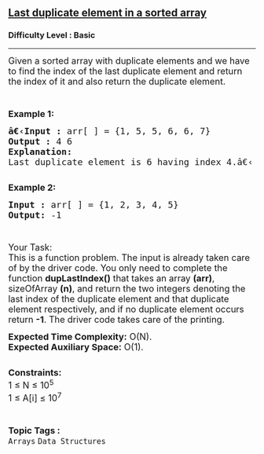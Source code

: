 <h2><a href="https://www.geeksforgeeks.org/problems/last-duplicate-element-in-a-sorted-array5539/1">Last duplicate element in a sorted array</a></h2><h3>Difficulty Level : Basic</h3><hr><div class="problems_problem_content__Xm_eO"><p><span style="font-size:18px">Given a sorted array with duplicate elements and we have to find the index of the last duplicate element and return the index of it and also return the duplicate element. </span></p>

<p>&nbsp;</p>

<p><span style="font-size:18px"><strong>Example 1:</strong></span></p>

<pre><span style="font-size:18px"><strong>â€‹Input :</strong> arr[ ] = {1, 5, 5, 6, 6, 7}
<strong>Output :</strong> 4 6
<strong>Explanation:</strong>
Last duplicate element is 6 having index 4.â€‹
</span></pre>

<p><br>
<span style="font-size:18px"><strong>Example 2:</strong></span></p>

<pre><span style="font-size:18px"><strong>Input : </strong>arr[ ] = {1, 2, 3, 4, 5}
<strong>Output:</strong> -1
</span></pre>

<p>&nbsp;</p>

<p><span style="font-size:18px">Your Task:<br>
This is a function problem. The input is already taken care of by the driver code. You only need to complete the function <strong>dupLastIndex()</strong> that takes an array <strong>(arr)</strong>, sizeOfArray <strong>(n)</strong>, and return the two integers denoting the last index of the duplicate element and that duplicate element respectively, and if no duplicate element occurs return <strong>-1</strong>. The driver code takes care of the printing.</span></p>

<p><span style="font-size:18px"><strong>Expected Time Complexity:</strong>&nbsp;O(N).<br>
<strong>Expected Auxiliary Space:</strong>&nbsp;O(1).</span><br>
&nbsp;</p>

<p><span style="font-size:18px"><strong>Constraints:</strong><br>
1 ≤ N ≤ 10<sup>5</sup><br>
1 ≤ A[i] ≤ 10<sup>7</sup></span></p>
</div><br><p><span style=font-size:18px><strong>Topic Tags : </strong><br><code>Arrays</code>&nbsp;<code>Data Structures</code>&nbsp;